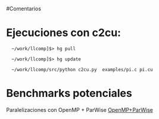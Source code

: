 #Comentarios

# Ejecuciones con c2cu: #

```
  ~/work/llcomp]$> hg pull

  ~/work/llcomp]$> hg update

  ~/work/llcomp/src/python c2cu.py  examples/pi.c pi.cu
```
# Benchmarks potenciales #

Paralelizaciones con OpenMP + ParWise [OpenMP+ParWise](http://www.parallelsp.com/results_openmp/results_OpenMP.htm)